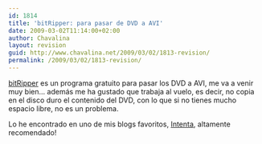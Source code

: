 ```yaml
---
id: 1814
title: 'bitRipper: para pasar de DVD a AVI'
date: 2009-03-02T11:14:00+02:00
author: Chavalina
layout: revision
guid: http://www.chavalina.net/2009/03/02/1813-revision/
permalink: /2009/03/02/1813-revision/
---
```

[bitRipper](http://bitripper.com/) es un programa gratuito para pasar los DVD a AVI, me va a venir muy bien&#8230; además me ha gustado que trabaja al vuelo, es decir, no copia en el disco duro el contenido del DVD, con lo que si no tienes mucho espacio libre, no es un problema.

Lo he encontrado en uno de mis blogs favoritos, [Intenta](http://www.webintenta.com/bitRipper-software-gratuito-para-pasar-de-dvd-a-avi.html), altamente recomendado!